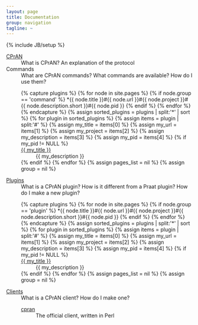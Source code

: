 ```yaml
---
layout: page
title: Documentation
group: navigation
tagline: ~
---
```

{% include JB/setup %}

<dl>
  <dt><a href="cpran/">CPrAN</a></dt>
  <dd>What is CPrAN? An explanation of the protocol</dd>
  <dt>Commands</dt>
  <dd>What are CPrAN commands? What commands are available? How do I use them?</dd>
  <dd><dl>
{% capture plugins %}
  {% for node in site.pages %}
    {% if node.group == 'command' %}
      *{{ node.title }}#{{ node.url }}#{{ node.project }}#{{ node.description.short }}#{{ node.pid }}
    {% endif %}
  {% endfor %}
{% endcapture %}
{% assign sorted_plugins = plugins | split:'*' | sort %}
{% for plugin in sorted_plugins %}
  {% assign items = plugin | split:'#' %}
  {% assign my_title       = items[0] %}
  {% assign my_url         = items[1] %}
  {% assign my_project     = items[2] %}
  {% assign my_description = items[3] %}
  {% assign my_pid         = items[4] %}
  {% if my_pid != NULL %}
    <dt><a href="{{ my_url | remove: "index.html" }}">{{ my_title }}</a></dt>
    <dd>{{ my_description }}</dd>
  {% endif %}
{% endfor %}
{% assign pages_list = nil %}
{% assign group = nil %}
  </dl>
  </dd>
  <dt><a href="plugins/">Plugins</a></dt>
  <dd>What is a CPrAN plugin? How is it different from a Praat plugin? How do I make a new plugin?</dd>
  <dd><dl>
{% capture plugins %}
  {% for node in site.pages %}
    {% if node.group == 'plugin' %}
      *{{ node.title }}#{{ node.url }}#{{ node.project }}#{{ node.description.short }}#{{ node.pid }}
    {% endif %}
  {% endfor %}
{% endcapture %}
{% assign sorted_plugins = plugins | split:'*' | sort %}
{% for plugin in sorted_plugins %}
  {% assign items = plugin | split:'#' %}
  {% assign my_title       = items[0] %}
  {% assign my_url         = items[1] %}
  {% assign my_project     = items[2] %}
  {% assign my_description = items[3] %}
  {% assign my_pid         = items[4] %}
  {% if my_pid != NULL %}
    <dt><a href="{{ BASE_PATH }}/docs/plugins/{{ my_title }}">{{ my_title }}</a></dt>
    <dd>{{ my_description }}</dd>
  {% endif %}
{% endfor %}
{% assign pages_list = nil %}
{% assign group = nil %}
  </dl>
  </dd>
  <dt><a href="clients/">Clients</a></dt>
  <dd>What is a CPrAN client? How do I make one?</dd>
  <dd><dl>
    <dt><a href="clients/cpran">cpran</a></dt>
    <dd>The official client, written in Perl</dd>
  </dl></dd>
</dl>

